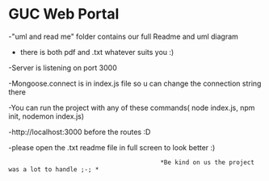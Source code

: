 # GUC Web Portal

-"uml and read me" folder contains our full Readme and uml diagram

- there is both pdf and .txt  whatever suits you :)

-Server is listening on port 3000

-Mongoose.connect is in index.js file so u can change the connection string there

-You can run the project with any of these commands( node index.js, npm init, nodemon index.js)

-http://localhost:3000 before the routes :D

-please open the .txt readme file in full screen to look better :)


                                              *Be kind on us the project was a lot to handle ;-; *
